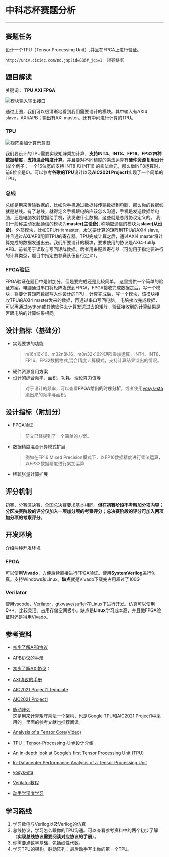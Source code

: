 # 中科芯杯赛题分析
---
## 赛题任务
设计一个TPU（Tensor Processing Unit）,并且在FPGA上进行验证。
```
http://univ.ciciec.com/nd.jsp?id=886#_jcp=1 （赛题链接）
```
## 题目解读
关键词： **TPU**  **AXI** **FPGA**

![模块输入输出接口](http://14901018.s21i.faiusr.com/4/ABUIABAEGAAghcjCvAYozNy65QEw-wM4jwM.png)

通过上图，我们可以很清晰地看到我们需要设计的模块。其中输入有AXI4 slave，AXI/APB；输出有AXI master。还有中间进行计算的TPU。

### TPU

![矩阵乘加计算示意图](http://14901018.s21i.faiusr.com/4/ABUIABAEGAAgj8jCvAYo3uDLggMw0gQ41AE.png)

  我们要设计的TPU需要实现矩阵乘加计算，**支持INT4、INT8、FP16、FP32四种数据精度**，**支持混合精度计算**。并且要对不同精度的乘法运算有**硬件资源复用设计**(举个例子：一个16位宽的支持 INT8 和 INT16 的乘法单元，那么做INT8运算时，前8位全是0)。可以参考**谷歌的TPU**设计以及**AIC2021 Project1**实现了一个简单的TPU。

### 总线
  总线是用来传输数据的，比如你手机通过数据线传输数据到电脑，那么你的数据线就是总线。有了总线，就得定义手机跟电脑应该怎么沟通，手机是发送数据给电脑，还是电脑发射数据给手机，该发送什么数据，这些就是总线协议定义的。
  我们一般称主动发起通信的模块为**master(主设备)**, 称响应通信的模块为**slave(从设备)**。外部模块，比如CPU作为master，发送要计算的矩阵到TPU的AXI4 slave, 并且通过AXI/APB配置TPU的寄存器。TPU完成计算之后，通过AXI4 master将计算完成的数据发送出去。我们所要设计的模块，要求使用的协议是AXI4-full与APB。前者用于读取与写回矩阵数据。后者用来配置寄存器（可能用于指定要进行的计算类型，题目中指定由参赛队伍自行定义）。

### FPGA验证
  FPGA验证在题目中是附加分，但是要完成还是比较简单。
  这里提供一个简单的验证方案。电脑通过串口将矩阵发送到FPGA，FPGA接收完成数据之后，写一个模块，将要计算矩阵数据写入你设计的TPU，计算完成后，写一个模块，该模块接收TPU的AXI4 master发来的数据，再通过串口写回电脑。
  电脑接收完成数据，可以再通过python或其他软件去计算发送过去的矩阵，验证接收到的计算结果是否跟电脑的计算结果相同。

## 设计指标（基础分）
- 实现要求的功能
	>m16n16k16、m32n8k16、m8n32k16的矩阵乘加运算，INT4、INT8、FP16、FP32数据格式,混合精度计算模式，支持计算结果溢出的情况。
- 硬件资源复用方案
- 设计的综合频率、面积、功耗、理论算力值等
	>对于设计的频率，可以查看**FPGA给出的时序分析**。或者使用[yosys-sta](https://github.com/OSCPU/yosys-sta)跑出来的频率与面积。

## 设计指标（附加分）
- FPGA验证
	>前文已经提到了一个简单的方案。
- 数据精度混合计算模式扩展
	>例如在FP16 Mixed Precision模式下，以FP16数据精度进行乘法运算，以FP32数据精度进行累加运算
- 稀疏张量计算扩展
## 评分机制
初赛，分赛区决赛，全国总决赛要求基本相同。**但在初赛阶段不考察加分项内容；分区决赛阶段的评分仅加入一项加分项的考察评分；总决赛阶段的评分可加入两项加分项的考察评分**。
## 开发环境
介绍两种开发环境
### FPGA
  可以使用**Vivado**，方便后续直接进行FPGA验证。使用**SystemVerilog**进行仿真。支持Windows和Linux。**缺点**就是Vivado下载完占用超过了100G
### Verilator
  使用[vscode](https://code.visualstudio.com/)，[Verilator](https://www.veripool.org/verilator/)，[gtkwave](https://gtkwave.sourceforge.net/)/[suffer](https://surfer-project.org/)在Linux下进行开发。仿真可以使用**C++**，比较灵活。占用存储空间极小。缺点是**Linux**学习成本高，并且做FPGA验证时还是得用Vivado。
## 参考资料
- [初步了解APB协议](https://blog.csdn.net/weixin_43781229/article/details/122314226)

- [APB协议的手册](https://developer.arm.com/documentation/ihi0024/latest/)

- [初步了解AXI协议](https://fpga.eetrend.com/blog/2023/100568431.html)：

- [AXI协议的手册](https://developer.arm.com/documentation/ihi0022/e?_ga=2.67820049.1631882347.1556009271-151447318.1544783517)

- [AIC2021 Project1 Template](https://github.com/AIC2021/AIC2021_TPU_Template)

- [AIC2021 Project1](https://github.com/charley871103/TPU)

- [脉动阵列](https://zhuanlan.zhihu.com/p/26522315)<br>
这是用来计算矩阵乘法一个架构，也是Google TPU和AIC2021 Project1中采用的。里面的参考文献也推荐阅读。

- [Analysis of a Tensor Core(Video)](https://www.youtube.com/watch?v=xjjN9q2ym6s)

- [TPU：Tensor-Processing-Unit设计介绍](https://zhuanlan.zhihu.com/p/435939118)

- [An in-depth look at Google’s first Tensor Processing Unit (TPU)](https://cloud.google.com/blog/products/ai-machine-learning/an-in-depth-look-at-googles-first-tensor-processing-unit-tpu)

- [In-Datacenter Performance Analysis of a Tensor Processing Unit](https://arxiv.org/ftp/arxiv/papers/1704/1704.04760.pdf)

- [yosys-sta](https://github.com/OSCPU/yosys-sta)

- [Verilator教程](https://www.itsembedded.com/dhd/verilator_1/)

- [动手学深度学习](https://zh.d2l.ai/index.html)


## 学习路线
1. 学习数电与Verilog以及Verilog的仿真
2. 总线协议，学习怎么跟你的TPU沟通。可以查看参考资料中的两个初步了解（**实现总线协议需要阅读对应协议的手册**）。
3. 你需要点数学基础，包括线性代数。
4. 学习TPU的架构，脉动阵列；最后动手写出你的第一个TPU。
